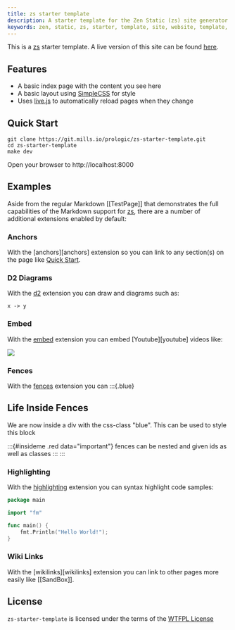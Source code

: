 ```yaml
---
title: zs starter template
description: A starter template for the Zen Static (zs) site generator
keywords: zen, static, zs, starter, template, site, website, template, generator, ssg
---
```


This is a [zs](https://git.mills.io/prologic/zs) starter template. A live version of this site can be found [here](https://zs.mills.io).

## Features

- A basic index page with the content you see here
- A basic layout using [SimpleCSS](https://simplecss.org/) for style
- Uses [live.js](https://livejs.com/) to automatically reload pages when they change

## Quick Start

```console
git clone https://git.mills.io/prologic/zs-starter-template.git
cd zs-starter-template
make dev
```

Open your browser to http://localhost:8000

## Examples

Aside from the regular Markdown [[TestPage]] that demonstrates the full capabilities of the Markdown support for [zs][zs], there are a number of additional extensions enabled by default:

### Anchors

With the [anchors][anchors] extension so you can link to any section(s) on the page like [Quick Start](#quick-start).

### D2 Diagrams

With the [d2][d2] extension you can draw and diagrams such as:

```d2
x -> y
```

### Embed

With the [embed][embed] extension you can embed [Youtube][youtube] videos like:

![](https://www.youtube.com/watch?v=dQw4w9WgXcQ)

### Fences

With the [fences][fences] extension you can 
:::{.blue}
## Life Inside Fences

We are now inside a div with the css-class "blue". This can be used to style this block

:::{#insideme .red data="important"}
fences can be nested and given ids as well as classes
:::
:::

### Highlighting

With the [highlighting][highlighting] extension you can syntax highlight code samples:

```go
package main

import "fm"

func main() {
    fmt.Println("Hello World!");
}
```

### Wiki Links

With the [wikilinks][wikilinks] extension you can link to other pages more easily like [[SandBox]].

## License

`zs-starter-template` is licensed under the terms of the [WTFPL License](/LICENSE)

[anchor]: https://github.com/abhinav/goldmark-anchor
[d2]: https://github.com/FurqanSoftware/goldmark-d2
[embed]: https://github.com/13rac1/goldmark-embed
[fences]: https://github.com/stefanfritsch/goldmark-fences
[highlighting]: https://github.com/yuin/goldmark-highlighting
[wikilink]: https://github.com/abhinav/goldmark-wikilink
[zs]: https://git.mills.io/prologic/zs
